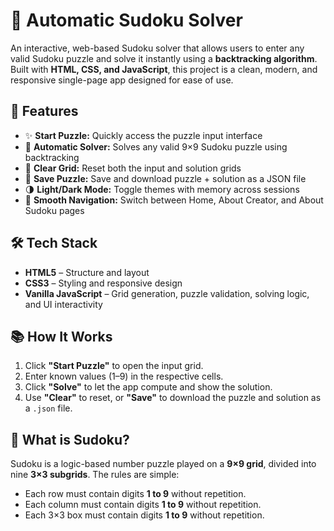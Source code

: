 # 🧩 Automatic Sudoku Solver

An interactive, web-based Sudoku solver that allows users to enter any valid Sudoku puzzle and solve it instantly using a **backtracking algorithm**. Built with **HTML, CSS, and JavaScript**, this project is a clean, modern, and responsive single-page app designed for ease of use.


## 🌟 Features

- ✨ **Start Puzzle:** Quickly access the puzzle input interface
- 🧠 **Automatic Solver:** Solves any valid 9×9 Sudoku puzzle using backtracking
- 🧹 **Clear Grid:** Reset both the input and solution grids
- 💾 **Save Puzzle:** Save and download puzzle + solution as a JSON file
- 🌗 **Light/Dark Mode:** Toggle themes with memory across sessions
- 🔁 **Smooth Navigation:** Switch between Home, About Creator, and About Sudoku pages



## 🛠️ Tech Stack

- **HTML5** – Structure and layout
- **CSS3** – Styling and responsive design
- **Vanilla JavaScript** – Grid generation, puzzle validation, solving logic, and UI interactivity


## 📚 How It Works

1. Click **"Start Puzzle"** to open the input grid.
2. Enter known values (1–9) in the respective cells.
3. Click **"Solve"** to let the app compute and show the solution.
4. Use **"Clear"** to reset, or **"Save"** to download the puzzle and solution as a `.json` file.


## 🧩 What is Sudoku?

Sudoku is a logic-based number puzzle played on a **9×9 grid**, divided into nine **3×3 subgrids**. The rules are simple:
- Each row must contain digits **1 to 9** without repetition.
- Each column must contain digits **1 to 9** without repetition.
- Each 3×3 box must contain digits **1 to 9** without repetition.

